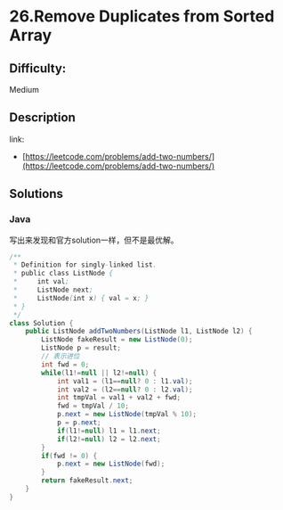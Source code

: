 # 26.Remove Duplicates from Sorted Array

## Difficulty:

Medium

## Description

link:
- [https://leetcode.com/problems/add-two-numbers/](https://leetcode.com/problems/add-two-numbers/)

## Solutions

### Java

写出来发现和官方solution一样，但不是最优解。

```java
/**
 * Definition for singly-linked list.
 * public class ListNode {
 *     int val;
 *     ListNode next;
 *     ListNode(int x) { val = x; }
 * }
 */
class Solution {
    public ListNode addTwoNumbers(ListNode l1, ListNode l2) {
        ListNode fakeResult = new ListNode(0);
        ListNode p = result;
        // 表示进位
        int fwd = 0;
        while(l1!=null || l2!=null) {
            int val1 = (l1==null? 0 : l1.val);
            int val2 = (l2==null? 0 : l2.val);
            int tmpVal = val1 + val2 + fwd;
            fwd = tmpVal / 10;
            p.next = new ListNode(tmpVal % 10);
            p = p.next;
            if(l1!=null) l1 = l1.next;
            if(l2!=null) l2 = l2.next;
        }
        if(fwd != 0) {
            p.next = new ListNode(fwd);
        }
        return fakeResult.next;
    }
}
```